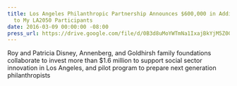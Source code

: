 ```yaml
---
title: Los Angeles Philanthropic Partnership Announces $600,000 in Additional Grants
  to My LA2050 Participants
date: 2016-03-09 00:00:00 -08:00
press_url: https://drive.google.com/file/d/0B3d8uMoYWTmNa1IxajBkYjM5Z00/view?usp=sharing
---
```


Roy and Patricia Disney, Annenberg, and Goldhirsh family foundations collaborate to invest more than $1.6 million to support social sector innovation in Los Angeles, and pilot program to prepare next generation philanthropists
